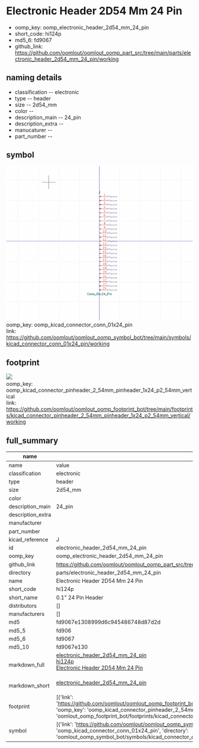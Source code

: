 # Electronic Header 2D54 Mm 24 Pin

  
* oomp_key: oomp_electronic_header_2d54_mm_24_pin 
* short_code: hi124p
* md5_6: fd9067  
* github_link: https://github.com/oomlout/oomlout_oomp_part_src/tree/main/parts/electronic_header_2d54_mm_24_pin/working  
## naming details
* classification -- electronic
* type -- header
* size -- 2d54_mm
* color -- 
* description_main -- 24_pin
* description_extra -- 
* manucaturer -- 
* part_number -- 



## symbol

![](symbol/0/working/working_600.png)  
oomp_key: oomp_kicad_connector_conn_01x24_pin  
link: https://github.com/oomlout/oomlout_oomp_symbol_bot/tree/main/symbols/kicad_connector_conn_01x24_pin/working  

## footprint

![](footprint/0/working/working_600.png)  
oomp_key: oomp_kicad_connector_pinheader_2_54mm_pinheader_1x24_p2_54mm_vertical  
link: https://github.com/oomlout/oomlout_oomp_footprint_bot/tree/main/footprints/kicad_connector_pinheader_2_54mm_pinheader_1x24_p2_54mm_vertical/working  

## full_summary
| name | value | 
| --- | --- | 
| name | value | 
| classification | electronic | 
| type | header | 
| size | 2d54_mm | 
| color |  | 
| description_main | 24_pin | 
| description_extra |  | 
| manufacturer |  | 
| part_number |  | 
| kicad_reference | J | 
| id | electronic_header_2d54_mm_24_pin | 
| oomp_key | oomp_electronic_header_2d54_mm_24_pin | 
| github_link | https://github.com/oomlout/oomlout_oomp_part_src/tree/main/parts/electronic_header_2d54_mm_24_pin/working | 
| directory | parts/electronic_header_2d54_mm_24_pin | 
| name | Electronic Header 2D54 Mm 24 Pin | 
| short_code | hi124p | 
| short_name | 0.1" 24 Pin Header | 
| distributors | [] | 
| manufacturers | [] | 
| md5 | fd9067e1308999d6c945486748d87d2d | 
| md5_5 | fd906 | 
| md5_6 | fd9067 | 
| md5_10 | fd9067e130 | 
| markdown_full | [electronic_header_2d54_mm_24_pin](https://github.com/oomlout/oomlout_oomp_part_src/tree/main/parts/electronic_header_2d54_mm_24_pin/working)<br>[hi124p](https://github.com/oomlout/oomlout_oomp_part_src/tree/main/parts/electronic_header_2d54_mm_24_pin/working)<br>[Electronic Header 2D54 Mm 24 Pin](https://github.com/oomlout/oomlout_oomp_part_src/tree/main/parts/electronic_header_2d54_mm_24_pin/working)<br><br> | 
| markdown_short | [electronic_header_2d54_mm_24_pin](https://github.com/oomlout/oomlout_oomp_part_src/tree/main/parts/electronic_header_2d54_mm_24_pin/working)<br><br> | 
| footprint | [{'link': 'https://github.com/oomlout/oomlout_oomp_footprint_bot/tree/main/foootprntss/kicad_connector_pinheader_2_54mm_pinheader_1x24_p2_54mm_vertical', 'oomp_key': 'oomp_kicad_connector_pinheader_2_54mm_pinheader_1x24_p2_54mm_vertical', 'directory': 'oomlout_oomp_footprint_bot/footprints/kicad_connector_pinheader_2_54mm_pinheader_1x24_p2_54mm_vertical//working/working.kicad_mod'}] | 
| symbol | [{'link': 'https://github.com/oomlout/oomlout_oomp_symbol_bot/tree/main/symbols/kicad_connector_conn_01x24_pin', 'oomp_key': 'oomp_kicad_connector_conn_01x24_pin', 'directory': 'oomlout_oomp_symbol_bot/symbols/kicad_connector_conn_01x24_pin//working/working.kicad_sym'}] | 
